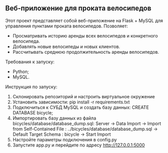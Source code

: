 ## Веб-приложение для проката велосипедов

Этот проект представляет собой веб-приложение на Flask + MySQL для управления пунктами проката велосипедов. 
Позволяет:
- Просматривать историю аренды всех велосипедов и конкретного велосипеда.
- Добавлять новые велосипеды и новых клиентов.
- Рассчитывать среднюю продолжительность аренды велосипедов.

Требования к запуску:
- Python;
- MySQL.

Инструкция по запуску:
1. Склонировать репозиторий и настроить виртуальное окружение
2. Установить зависимости: pip install -r requirements.txt
3. Подключиться к СУБД MySQL и создать базу данных: CREATE DATABASE bicycle;
4. Импортировать базу данных из файла bicycles/database/database_dump.sql: Server -> Data Import -> Import from Self-Contained File : ../bicycles/database/database_dump.sql -> Default Target Schema : bicycle -> Start Import
5. Настройте параметры подключения в config.py
6. Запустите app.py и перейдите по адресу http://127.0.0.1:5000
